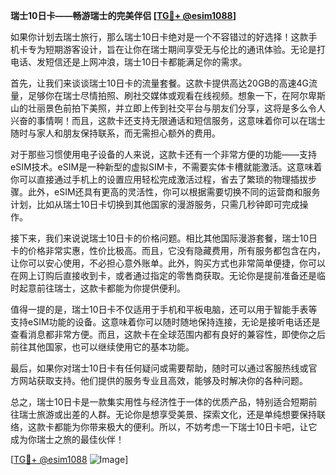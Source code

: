**瑞士10日卡——畅游瑞士的完美伴侣 [[TG💪+ @esim1088](https://t.me/s/esim1088)]**

如果你计划去瑞士旅行，那么瑞士10日卡绝对是一个不容错过的好选择！这款手机卡专为短期游客设计，旨在让你在瑞士期间享受无与伦比的通讯体验。无论是打电话、发短信还是上网冲浪，瑞士10日卡都能满足你的需求。

首先，让我们来谈谈瑞士10日卡的流量套餐。这款卡提供高达20GB的高速4G流量，足够你在瑞士尽情拍照、刷社交媒体或观看在线视频。想象一下，在阿尔卑斯山的壮丽景色前拍下美照，并立即上传到社交平台与朋友们分享，这将是多么令人兴奋的事情啊！而且，这款卡还支持无限通话和短信服务，这意味着你可以在瑞士随时与家人和朋友保持联系，而无需担心额外的费用。

对于那些习惯使用电子设备的人来说，这款卡还有一个非常方便的功能——支持eSIM技术。eSIM是一种新型的虚拟SIM卡，不需要实体卡槽就能激活。这意味着你可以直接通过手机上的设置应用轻松完成激活过程，省去了繁琐的物理插拔步骤。此外，eSIM还具有更高的灵活性，你可以根据需要切换不同的运营商和服务计划，比如从瑞士10日卡切换到其他国家的漫游服务，只需几秒钟即可完成操作。

接下来，我们来说说瑞士10日卡的价格问题。相比其他国际漫游套餐，瑞士10日卡的价格非常实惠，性价比极高。而且，它没有隐藏费用，所有服务都包含在内，让你可以安心使用，不必担心意外账单。此外，购买方式也非常简单便捷，你可以在网上订购后直接收到卡，或者通过指定的零售商获取。无论你是提前准备还是临时起意前往瑞士，这款卡都能为你提供便利。

值得一提的是，瑞士10日卡不仅适用于手机和平板电脑，还可以用于智能手表等支持eSIM功能的设备。这意味着你可以随时随地保持连接，无论是接听电话还是查看消息都非常方便。而且，这款卡在全球范围内都有良好的兼容性，即使你之后前往其他国家，也可以继续使用它的基本功能。

最后，如果你对瑞士10日卡有任何疑问或需要帮助，随时可以通过客服热线或官方网站获取支持。他们提供的服务专业且高效，能够及时解决你的各种问题。

总之，瑞士10日卡是一款集实用性与经济性于一体的优质产品，特别适合短期前往瑞士旅游或出差的人群。无论你是想享受美景、探索文化，还是单纯想要保持联络，这款卡都能为你带来极大的便利。所以，不妨考虑一下瑞士10日卡吧，让它成为你瑞士之旅的最佳伙伴！

[[TG💪+ @esim1088](https://t.me/s/esim1088) ![Image](https://i.postimg.cc/4NQfJmqS/Snipaste-2025-05-13-00-14-12.png)]